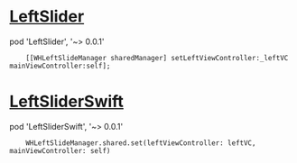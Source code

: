 # [LeftSlider](http://cocoapods.org/pods/LeftSlider)

pod 'LeftSlider', '~> 0.0.1'

```
    [[WHLeftSlideManager sharedManager] setLeftViewController:_leftVC mainViewController:self];
```

# [LeftSliderSwift](http://cocoapods.org/pods/LeftSliderSwift)

pod 'LeftSliderSwift', '~> 0.0.1'

```
    WHLeftSlideManager.shared.set(leftViewController: leftVC, mainViewController: self)
```
